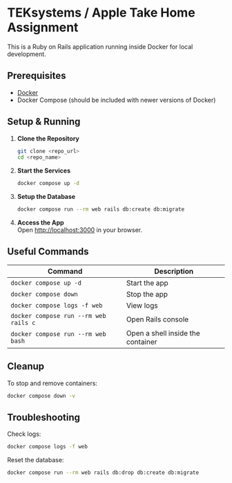 # TEKsystems / Apple Take Home Assignment


This is a Ruby on Rails application running inside Docker for local development.

## Prerequisites
- [Docker](https://www.docker.com/get-started) 
- Docker Compose (should be included with newer versions of Docker)

## Setup & Running

1. **Clone the Repository**  
   ```sh
   git clone <repo_url>
   cd <repo_name>
   ```

2. **Start the Services**  
   ```sh
   docker compose up -d
   ```

3. **Setup the Database**  
   ```sh
   docker compose run --rm web rails db:create db:migrate
   ```

4. **Access the App**  
   Open [http://localhost:3000](http://localhost:3000) in your browser.

## Useful Commands

| Command | Description |
|---------|------------|
| `docker compose up -d` | Start the app |
| `docker compose down` | Stop the app |
| `docker compose logs -f web` | View logs |
| `docker compose run --rm web rails c` | Open Rails console |
| `docker compose run --rm web bash` | Open a shell inside the container |

## Cleanup
To stop and remove containers:
```sh
docker compose down -v
```

## Troubleshooting
Check logs:
```sh
docker compose logs -f web
```
Reset the database:
```sh
docker compose run --rm web rails db:drop db:create db:migrate
```
